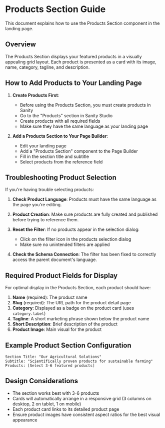 # Products Section Guide

This document explains how to use the Products Section component in the landing page.

## Overview

The Products Section displays your featured products in a visually appealing grid layout. Each product is presented as a card with its image, name, category, tagline, and description.

## How to Add Products to Your Landing Page

1. **Create Products First**: 
   - Before using the Products Section, you must create products in Sanity
   - Go to the "Products" section in Sanity Studio
   - Create products with all required fields
   - Make sure they have the same language as your landing page

2. **Add a Products Section to Your Page Builder**:
   - Edit your landing page
   - Add a "Products Section" component to the Page Builder
   - Fill in the section title and subtitle
   - Select products from the reference field

## Troubleshooting Product Selection

If you're having trouble selecting products:

1. **Check Product Language**: Products must have the same language as the page you're editing.

2. **Product Creation**: Make sure products are fully created and published before trying to reference them.

3. **Reset the Filter**: If no products appear in the selection dialog:
   - Click on the filter icon in the products selection dialog
   - Make sure no unintended filters are applied

4. **Check the Schema Connection**: The filter has been fixed to correctly access the parent document's language.

## Required Product Fields for Display

For optimal display in the Products Section, each product should have:

1. **Name** (required): The product name
2. **Slug** (required): The URL path for the product detail page
3. **Category**: Displayed as a badge on the product card (uses `category.label`)
4. **Tagline**: A short marketing phrase shown below the product name
5. **Short Description**: Brief description of the product
6. **Product Image**: Main visual for the product

## Example Product Section Configuration

```
Section Title: "Our Agricultural Solutions"
Subtitle: "Scientifically proven products for sustainable farming"
Products: [Select 3-6 featured products]
```

## Design Considerations

- The section works best with 3-6 products
- Cards will automatically arrange in a responsive grid (3 columns on desktop, 2 on tablet, 1 on mobile)
- Each product card links to its detailed product page
- Ensure product images have consistent aspect ratios for the best visual appearance 
